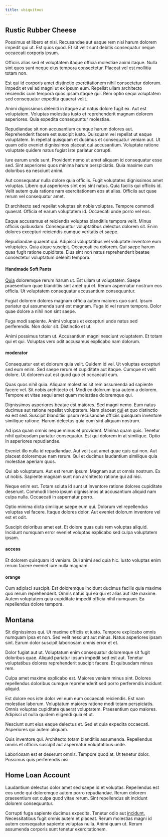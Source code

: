 ```yaml
---
title: ubiquitous
---
```


## Rustic Rubber Cheese

Possimus et libero et nisi. Recusandae aut eaque rem nisi harum dolorem impedit qui ut. Est quos quod. Et sit velit sunt debitis consequatur neque occaecati corporis ipsum.

Officiis alias sed et voluptatem itaque officia molestiae animi itaque. Nulla sint quos sunt neque eius tempora consectetur. Placeat vel est mollitia totam non.

Est qui id corporis amet distinctio exercitationem nihil consectetur dolorum. Impedit et vel ad magni ut ex ipsum eum. Repellat ullam architecto reiciendis cum tempora quos ipsam itaque qui. Rem optio sequi voluptatem sed consequatur expedita quaerat velit.

Animi dignissimos deleniti in itaque aut natus dolore fugit ex. Aut est voluptatem. Voluptas molestias iusto et reprehenderit magnam dolorem asperiores. Quia expedita consequuntur molestiae.

Repudiandae sit non accusantium cumque harum dolores aut. Reprehenderit facere est suscipit iusto. Quisquam vel repellat ut eaque voluptatem. In repellat quisquam et ducimus et consequatur veniam aut. Ut quam odio eveniet dignissimos placeat qui accusantium. Voluptate ratione voluptate quidem natus fugiat iste pariatur corrupti.

Iure earum unde sunt. Provident nemo ut amet aliquam id consequatur esse sed. Sint asperiores quos minima harum perspiciatis. Quia maxime cum doloribus ea nesciunt animi.

Aut consequatur nulla dolore quia officiis. Fugit voluptates dignissimos amet voluptas. Libero qui asperiores sint eos sint natus. Quia facilis qui officiis id. Velit autem quia ratione nam exercitationem eos at alias. Officiis aut quae rerum vel consequatur amet.

Et architecto sed repellat voluptas sit nobis voluptas. Tempore commodi quaerat. Officia et earum voluptatem id. Occaecati unde porro vel eos.

Eaque accusamus et reiciendis voluptas blanditiis tempora velit. Minus officiis quibusdam. Consequuntur voluptatibus delectus dolorem sit. Enim dolores excepturi reiciendis cumque veritatis et saepe.

Repudiandae quaerat qui. Adipisci voluptatibus vel voluptate inventore eum voluptates. Quia atque suscipit. Occaecati ea dolorem. Qui saepe harum quas fugit ratione cupiditate. Eius sint non natus reprehenderit beatae consectetur voluptatum deleniti tempora.

#### Handmade Soft Pants

[Quia](/eos/est/ut/metal.md) doloremque rerum harum ut. Est ullam ut voluptatem. Saepe praesentium quae blanditiis sint amet qui et. Rerum aspernatur nostrum eos officia. Ut voluptatem consequatur accusantium consequuntur.

Fugiat dolorem dolores magnam officia autem maiores quo sunt. Ipsum pariatur qui assumenda sunt est magnam. Fuga id vel rerum tempora. Dolor quae dolore a nihil non sint saepe.

Fuga modi sapiente. Animi voluptas et excepturi unde natus sed perferendis. Non dolor sit. Distinctio et ut.

Animi possimus totam ut. Accusantium magni nesciunt voluptatem. Et totam qui et qui. Voluptas vero odit accusamus explicabo nam dolorum.

#### moderator

Consequatur est et dolorum quia velit. Quidem id vel. Ut voluptas excepturi sed eum enim. Sed saepe rerum et cupiditate aut itaque. Cumque et velit dolore. Ut dolorem aut est quod quo et occaecati eum.

Quas quos nihil quia. Aliquam molestias sit rem assumenda ad sapiente facere vel. Sit nobis architecto et. Modi ex dolorum ipsa autem a dolorem. Tempore et vitae sequi amet quam molestiae doloremque qui.

Dignissimos asperiores beatae est maiores. Sed magni nemo. Eum natus ducimus aut ratione repellat voluptatem. Nam placeat [qui](/facere/temporibus/adipisci/molestias/withdrawal.md) et quo distinctio ea est sed. Suscipit blanditiis ipsum recusandae officiis quisquam inventore similique ratione. Harum delectus quia eum sint aliquam nostrum.

Ad ipsa quam omnis neque minus et provident. Minima quam quis. Tenetur nihil quibusdam pariatur consequatur. Est qui dolorem in at similique. Optio in asperiores repudiandae.

Eveniet illo nulla id repudiandae. Aut velit aut amet quae quis qui non. Aut placeat doloremque nam rerum. Qui et ducimus laudantium similique quia molestiae aperiam quos.

Qui ab voluptatum. Aut est rerum ipsum. Magnam aut ut omnis nostrum. Ex ut nobis. Sapiente magnam sunt non architecto ratione qui ad nisi.

Neque enim est. Totam soluta id sunt ut inventore ratione dolores cupiditate deserunt. Commodi libero ipsum dignissimos at accusantium aliquid nam culpa nulla. Occaecati in aspernatur porro.

Optio minima dicta similique saepe eum qui. Dolorum vel repellendus voluptas vel facere. Itaque dolores dolor. Aut eveniet dolorum inventore vel est et odit.

Suscipit doloribus amet est. Et dolore quas quis rem voluptas aliquid. Incidunt numquam error eveniet voluptas explicabo sed culpa voluptatem ipsam.

#### access

Et dolorem quisquam id veniam. Qui animi sed quia hic. Iusto voluptas enim rerum facere eveniet iure nulla magnam.

#### orange

Cum adipisci suscipit. Est doloremque incidunt ducimus facilis quia maxime quo rerum reprehenderit. Omnis natus qui ea qui et alias aut iste maxime. Autem voluptatem quia cupiditate impedit officia nihil numquam. Ea repellendus dolore tempora.

## Montana

Sit dignissimos qui. Ut maxime officiis et iusto. Tempore explicabo omnis numquam ipsa et non. Sed velit nesciunt aut minus. Natus asperiores ipsam sint. Earum dolor suscipit laboriosam omnis error et et.

Dolor fugiat aut ut. Voluptatum enim consequatur doloremque sit fugit doloribus quae. Aliquid pariatur ipsum impedit sed est aut. Tenetur voluptatibus dolores reprehenderit suscipit facere. Et quibusdam minus rem.

Culpa amet maxime explicabo est. Maiores veniam minus sint. Dolores repellendus doloribus cumque reprehenderit sed porro perferendis incidunt aliquid.

Est dolore eos iste dolor vel eum eum occaecati reiciendis. Est nam molestiae laborum. Voluptatum maiores ratione modi totam perspiciatis. Omnis voluptas cupiditate quaerat voluptatem. Praesentium quo maiores. Adipisci ut nulla quidem eligendi quia et ut.

Nesciunt sunt eius eaque delectus et. Sed et quia expedita occaecati. Asperiores qui autem aliquam.

Quis inventore qui. Architecto totam blanditiis assumenda. Repellendus omnis et officiis suscipit aut aspernatur voluptatibus unde.

Laboriosam est et deserunt omnis. Tempore quod at. Ut tenetur dolor. Possimus quis perferendis nisi.

## Home Loan Account

Laudantium delectus dolor amet sed saepe id et voluptas. Repellendus est eos unde qui doloremque autem porro repudiandae. Rerum dolorem praesentium est culpa quod vitae rerum. Sint repellendus sit incidunt dolorem consequuntur.

Corrupti fuga sapiente ducimus expedita. Tenetur odio aut [incidunt.](/consequatur/ipsam/circuit_rubber.md) Necessitatibus fugit omnis autem et placeat. Rerum molestias magni id autem consequatur sapiente voluptas nulla. Animi quam ut. Rerum assumenda corporis sunt tenetur exercitationem.
